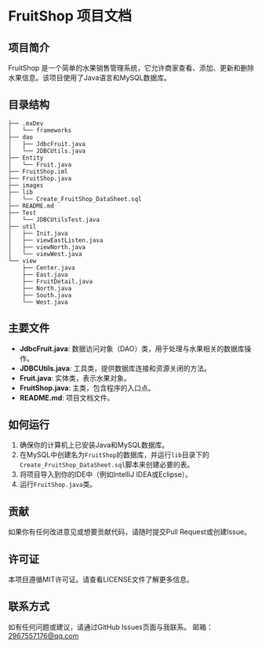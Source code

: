 # FruitShop 项目文档

## 项目简介

FruitShop 是一个简单的水果销售管理系统，它允许商家查看、添加、更新和删除水果信息。该项目使用了Java语言和MySQL数据库。

## 目录结构

```
├── .mxDev
│   └── frameworks
├── dao
│   ├── JdbcFruit.java
│   └── JDBCUtils.java
├── Entity
│   └── Fruit.java
├── FruitShop.iml
├── FruitShop.java
├── images
├── lib
│   └── Create_FruitShop_DataSheet.sql
├── README.md
├── Test
│   └── JDBCUtilsTest.java
├── util
│   ├── Init.java
│   ├── viewEastListen.java
│   ├── viewNorth.java
│   └── viewWest.java
└── view
    ├── Center.java
    ├── East.java
    ├── FruitDetail.java
    ├── North.java
    ├── South.java
    └── West.java
```

## 主要文件

- **JdbcFruit.java**: 数据访问对象（DAO）类，用于处理与水果相关的数据库操作。
- **JDBCUtils.java**: 工具类，提供数据库连接和资源关闭的方法。
- **Fruit.java**: 实体类，表示水果对象。
- **FruitShop.java**: 主类，包含程序的入口点。
- **README.md**: 项目文档文件。

## 如何运行

1. 确保你的计算机上已安装Java和MySQL数据库。
2. 在MySQL中创建名为`FruitShop`的数据库，并运行`lib`目录下的`Create_FruitShop_DataSheet.sql`脚本来创建必要的表。
3. 将项目导入到你的IDE中（例如IntelliJ IDEA或Eclipse）。
4. 运行`FruitShop.java`类。

## 贡献

如果你有任何改进意见或想要贡献代码，请随时提交Pull Request或创建Issue。

## 许可证

本项目遵循MIT许可证。请查看LICENSE文件了解更多信息。

## 联系方式

如有任何问题或建议，请通过GitHub Issues页面与我联系。
邮箱：2967557176@qq.com
